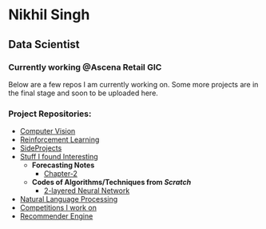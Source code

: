 # Nikhil Singh
## Data Scientist
### Currently working @Ascena Retail GIC

Below are a few repos I am currently working on. Some more projects are in the final stage and soon to be uploaded here.

### Project Repositories:
- [Computer Vision](https://github.com/nikhilsingh13/Computer-Vision)
- [Reinforcement Learning](https://github.com/nikhilsingh13/Reinforcement-Learning)
- [SideProjects](https://github.com/nikhilsingh13/SideProjects)
- [Stuff I found Interesting](https://github.com/nikhilsingh13/Articles-Notes-Codes)
  - __Forecasting Notes__
    - [Chapter-2](http://htmlpreview.github.io/?https://raw.githubusercontent.com/nikhilsingh13/Articles-Notes-Codes/master/Forecasting-notes/chapter_2.html)
  - __Codes of Algorithms/Techniques from _Scratch___
    - [2-layered Neural Network](https://github.com/nikhilsingh13/Articles-Notes-Codes/blob/master/From%20scratch/Two-layer-neural-nets.ipynb)
- [Natural Language Processing](#)
- [Competitions I work on](#)
- [Recommender Engine](#)
